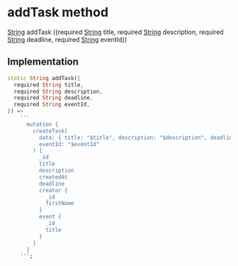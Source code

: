 


# addTask method








[String](https://api.flutter.dev/flutter/dart-core/String-class.html) addTask
({required [String](https://api.flutter.dev/flutter/dart-core/String-class.html) title, required [String](https://api.flutter.dev/flutter/dart-core/String-class.html) description, required [String](https://api.flutter.dev/flutter/dart-core/String-class.html) deadline, required [String](https://api.flutter.dev/flutter/dart-core/String-class.html) eventId})








## Implementation

```dart
static String addTask({
  required String title,
  required String description,
  required String deadline,
  required String eventId,
}) =>
    '''
      mutation {
        createTask(
          data: { title: "$title", description: "$description", deadline: "$deadline" }
          eventId: "$eventId"
        ) {
          _id
          title
          description
          createdAt
          deadline
          creator {
            _id
            firstName
          }
          event {
            _id
            title
          }
        }
      }
    ''';
```







